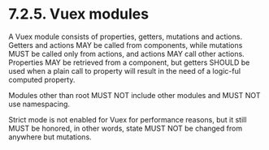 # 7.2.5. Vuex modules

A Vuex module consists of properties, getters, mutations and actions. Getters and
actions MAY be called from components, while mutations MUST be called only from actions,
and actions MAY call other actions. Properties MAY be retrieved from a component,
but getters SHOULD be used when a plain call to property will result in the need of a logic-ful
computed property.

Modules other than root MUST NOT include other modules and MUST NOT use namespacing.

Strict mode is not enabled for Vuex for performance reasons, but it still MUST be
honored, in other words, state MUST NOT be changed from anywhere but mutations.
